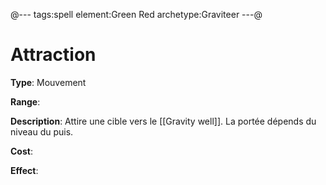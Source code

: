 @---
tags:spell
element:Green Red
archetype:Graviteer
---@

# Attraction

**Type**:
Mouvement

**Range**:

**Description**:
Attire une cible vers le [[Gravity well]]. 
La portée dépends du niveau du puis.

**Cost**:

**Effect**:
